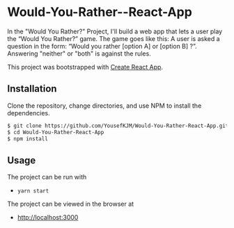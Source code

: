 # Would-You-Rather--React-App

In the "Would You Rather?" Project, I'll build a web app that lets a user play the “Would You Rather?” game. The game goes like this: A user is asked a question in the form: “Would you rather [option A] or [option B] ?”. Answering "neither" or "both" is against the rules.

This project was bootstrapped with [Create React App](https://github.com/facebook/create-react-app).

## Installation

Clone the repository, change directories, and use NPM to install the dependencies.

```bash
$ git clone https://github.com/YousefKJM/Would-You-Rather-React-App.git
$ cd Would-You-Rather-React-App
$ npm install
```

## Usage

The project can be run with

- `yarn start`

The project can be viewed in the browser at

- [http://localhost:3000](http://localhost:3000)
